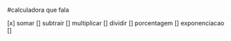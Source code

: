 #calculadora que fala

[x] somar
[] subtrair
[] multiplicar
[] dividir
[] porcentagem
[] exponenciacao
[] 
